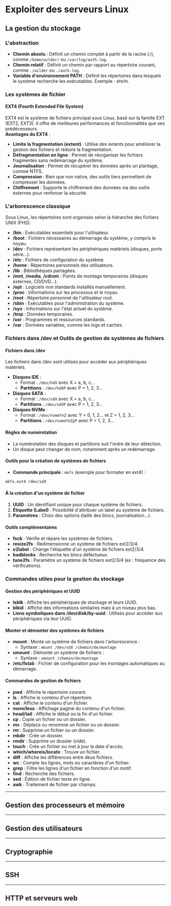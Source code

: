 # Exploiter des serveurs Linux
## La gestion du stockage
### L'abstraction
- **Chemin absolu** : Définit un chemin complet à partir de la racine (`/`), comme `/home/wilder/` ou `/var/log/auth.log`.
- **Chemin relatif** : Définit un chemin par rapport au répertoire courant, comme `./wilder` ou `./auth.log`.
- **Variable d'environnement PATH** : Définit les répertoires dans lesquels le système recherche les exécutables. Exemple : `$PATH`.

### Les systèmes de fichier
#### EXT4 (Fourth Extended File System)
EXT4 est le système de fichiers principal sous Linux, basé sur la famille EXT (EXT2, EXT3). Il offre de meilleures performances et fonctionnalités que ses prédécesseurs.  
**Avantages du EXT4** :
- **Limite la fragmentation (extent)** : Utilise des extents pour améliorer la gestion des fichiers et réduire la fragmentation.
- **Défragmentation en ligne** : Permet de réorganiser les fichiers fragmentés sans redémarrage du système.
- **Journalisation** : Permet de récupérer les données après un plantage, comme NTFS.
- **Compression** : Bien que non native, des outils tiers permettent de compresser les données.
- **Chiffrement** : Supporte le chiffrement des données via des outils externes pour renforcer la sécurité.

### L'arborescence classique
Sous Linux, les répertoires sont organisés selon la hiérarchie des fichiers UNIX (FHS).
- **/bin** : Exécutables essentiels pour l'utilisateur.
- **/boot** : Fichiers nécessaires au démarrage du système, y compris le noyau.
- **/dev** : Fichiers représentant les périphériques matériels (disques, ports série…).
- **/etc** : Fichiers de configuration du système.
- **/home** : Répertoires personnels des utilisateurs.
- **/lib** : Bibliothèques partagées.
- **/mnt**, **/media**, **/cdrom** : Points de montage temporaires (disques externes, CD/DVD…).
- **/opt** : Logiciels non standards installés manuellement.
- **/proc** : Informations sur les processus et le noyau.
- **/root** : Répertoire personnel de l'utilisateur root.
- **/sbin** : Exécutables pour l'administration du système.
- **/sys** : Informations sur l'état actuel du système.
- **/tmp** : Données temporaires.
- **/usr** : Programmes et ressources standards.
- **/var** : Données variables, comme les logs et caches.

### Fichiers dans /dev et Outils de gestion de systèmes de fichiers
#### Fichiers dans /dev
Les fichiers dans /dev sont utilisés pour accéder aux périphériques matériels.
- **Disques IDE** : 
  - Format : `/dev/hdX` avec X = a, b, c…
  - **Partitions** : `/dev/hdXP` avec P = 1, 2, 3…
- **Disques SATA** : 
  - Format : `/dev/sdX` avec X = a, b, c…
  - **Partitions** : `/dev/sdXP` avec P = 1, 2, 3…
- **Disques NVMe** :
  - Format : `/dev/nvmeYnZ` avec Y = 0, 1, 2… et Z = 1, 2, 3…
  - **Partitions** : `/dev/nvmeYnZpP` avec P = 1, 2, 3…

#### Règles de numérotation
- La numérotation des disques et partitions suit l'ordre de leur détection.
- Un disque peut changer de nom, notamment après un redémarrage.

#### Outils pour la création de systèmes de fichiers
- **Commande principale** : `mkfs` (exemple pour formater en ext4) :
```bash
mkfs.ext4 /dev/sdX
```

#### À la création d'un système de fichier
1. **UUID** : Un identifiant unique pour chaque système de fichiers.
2. **Étiquette (Label)** : Possibilité d'attribuer un label au système de fichiers.
3. **Paramètres** : Choix des options (taille des blocs, journalisation…).

#### Outils complémentaires
- **fsck** : Vérifie et répare les systèmes de fichiers.
- **resize2fs** : Redimensionne un système de fichiers ext2/3/4.
- **e2label** : Change l'étiquette d'un système de fichiers ext2/3/4.
- **badblocks** : Recherche les blocs défectueux.
- **tune2fs** : Paramètre un système de fichiers ext2/3/4 (ex : fréquence des vérifications).

### Commandes utiles pour la gestion du stockage

#### Gestion des périphériques et UUID
- **lsblk** : Affiche les périphériques de stockage et leurs UUID.
- **blkid** : Affiche des informations similaires mais à un niveau plus bas.
- **Liens symboliques dans /dev/disk/by-uuid** : Utilisés pour accéder aux périphériques via leur UUID.

#### Monter et démonter des systèmes de fichiers
- **mount** : Monte un système de fichiers dans l'arborescence :
    - Syntaxe : `mount /dev/sdX /chemin/de/montage`
- **umount** : Démonte un système de fichiers :
    - Syntaxe : `umount /chemin/de/montage`
- **/etc/fstab** : Fichier de configuration pour les montages automatiques au démarrage.

#### Commandes de gestion de fichiers
- **pwd** : Affiche le répertoire courant.
- **ls** : Affiche le contenu d'un répertoire.
- **cat** : Affiche le contenu d'un fichier.
- **more/less** : Affichage paginé du contenu d'un fichier.
- **head/tail** : Affiche le début ou la fin d'un fichier.
- **cp** : Copie un fichier ou un dossier.
- **mv** : Déplace ou renomme un fichier ou un dossier.
- **rm** : Supprime un fichier ou un dossier.
- **mkdir** : Crée un dossier.
- **rmdir** : Supprime un dossier (vide).
- **touch** : Crée un fichier ou met à jour la date d'accès.
- **which/whereis/locate** : Trouve un fichier.
- **diff** : Affiche les différences entre deux fichiers.
- **wc** : Compte les lignes, mots ou caractères d'un fichier.
- **grep** : Filtre les lignes d'un fichier en fonction d'un motif.
- **find** : Recherche des fichiers.
- **sed** : Édition de fichier texte en ligne.
- **awk** : Traitement de fichier par champs.

---

## Gestion des processeurs et mémoire

---

## Gestion des utilisateurs

---

## Cryptographie

---

## SSH

---

## HTTP et serveurs web
